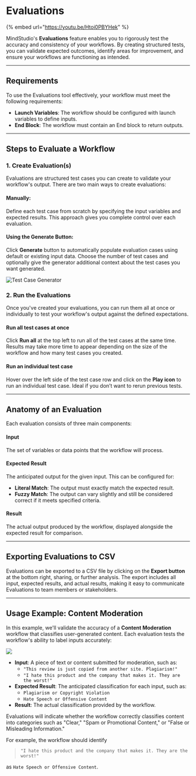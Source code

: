 # Evaluations

{% embed url="https://youtu.be/Htoi0PBYHek" %}

MindStudio's **Evaluations** feature enables you to rigorously test the accuracy and consistency of your workflows. By creating structured tests, you can validate expected outcomes, identify areas for improvement, and ensure your workflows are functioning as intended.

***

## Requirements

To use the Evaluations tool effectively, your workflow must meet the following requirements:

* **Launch Variables**: The workflow should be configured with launch variables to define inputs.
* **End Block**: The workflow must contain an End block to return outputs.

***

## Steps to Evaluate a Workflow

### 1. Create Evaluation(s)

Evaluations are structured test cases you can create to validate your workflow's output. There are two main ways to create evaluations:

#### **Manually**:

Define each test case from scratch by specifying the input variables and expected results. This approach gives you complete control over each evaluation.

#### **Using the Generate Button**:

Click **Generate** button to automatically populate evaluation cases using default or existing input data. Choose the number of test cases and optionally give the generator additional context about the test cases you want generated.

![Test Case Generator](<../.gitbook/assets/Screenshot 2024-12-06 at 5.13.26 PM.png>)

### 2. Run the Evaluations

Once you've created your evaluations, you can run them all at once or individually to test your workflow's output against the defined expectations.

#### Run all test cases at once

Click **Run all** at the top left to run all of the test cases at the same time. Results may take more time to appear depending on the size of the workflow and how many test cases you created.

#### Run an individual test case

Hover over the left side of the test case row and click on the **Play icon** to run an individual test case. Ideal if you don’t want to rerun previous tests.

***

## Anatomy of an Evaluation

Each evaluation consists of three main components:

#### **Input**

The set of variables or data points that the workflow will process.

#### **Expected Result**

The anticipated output for the given input. This can be configured for:

* **Literal Match**: The output must exactly match the expected result.
* **Fuzzy Match**: The output can vary slightly and still be considered correct if it meets specified criteria.

#### **Result**

The actual output produced by the workflow, displayed alongside the expected result for comparison.

***

## Exporting Evaluations to CSV

Evaluations can be exported to a CSV file by clicking on the **Export button** at the bottom right, sharing, or further analysis. The export includes all input, expected results, and actual results, making it easy to communicate Evaluations to team members or stakeholders.

***

## Usage Example: Content Moderation

In this example, we'll validate the accuracy of a **Content Moderation** workflow that classifies user-generated content. Each evaluation tests the workflow's ability to label inputs accurately:

![](<../.gitbook/assets/Screenshot 2024-12-06 at 5.12.17 PM.png>)

* **Input**: A piece of text or content submitted for moderation, such as:
  * `"This review is just copied from another site. Plagiarism!"`
  * `"I hate this product and the company that makes it. They are the worst!"`
* **Expected Result**: The anticipated classification for each input, such as:
  * `Plagiarism or Copyright Violation`
  * `Hate Speech or Offensive Content`
* **Result**: The actual classification provided by the workflow.

Evaluations will indicate whether the workflow correctly classifies content into categories such as "Clear," "Spam or Promotional Content," or "False or Misleading Information."

For example, the workflow should identify

> `"I hate this product and the company that makes it. They are the worst!"`

as `Hate Speech or Offensive Content`.
